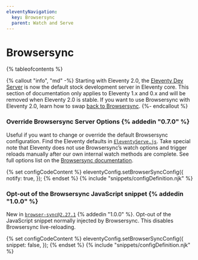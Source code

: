 ```yaml
---
eleventyNavigation:
  key: Browsersync
  parent: Watch and Serve
---
```


# Browsersync

{% tableofcontents %}

{% callout "info", "md" -%}
Starting with Eleventy 2.0, the [Eleventy Dev Server](/docs/dev-server/) is now the default stock development server in Eleventy core. This section of documentation only applies to Eleventy 1.x and 0.x and will be removed when Eleventy 2.0 is stable. If you want to use Browsersync with Eleventy 2.0, learn how to swap [back to Browsersync](/docs/dev-server/#swap-back-to-browsersync).
{%- endcallout %}

### Override Browsersync Server Options {% addedin "0.7.0" %}

Useful if you want to change or override the default Browsersync configuration. Find the Eleventy defaults in [`EleventyServe.js`](https://github.com/11ty/eleventy/blob/master/src/EleventyServe.js). Take special note that Eleventy does not use Browsersync’s watch options and trigger reloads manually after our own internal watch methods are complete. See full options list on the [Browsersync documentation](https://browsersync.io/docs/options).

{% set configCodeContent %}
	eleventyConfig.setBrowserSyncConfig({
		notify: true,
	});
{% endset %}
{% include "snippets/configDefinition.njk" %}

### Opt-out of the Browsersync JavaScript snippet {% addedin "1.0.0" %}

New in [`browser-sync@2.27.1`](https://github.com/BrowserSync/browser-sync/issues/1882#issuecomment-867767056) {% addedin "1.0.0" %}. Opt-out of the JavaScript snippet normally injected by Browsersync. This disables Browsersync live-reloading.

{% set configCodeContent %}
	eleventyConfig.setBrowserSyncConfig({
		snippet: false,
	});
{% endset %}
{% include "snippets/configDefinition.njk" %}
